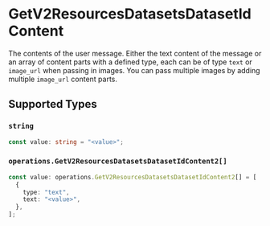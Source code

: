 # GetV2ResourcesDatasetsDatasetIdContent

The contents of the user message. Either the text content of the message or an array of content parts with a defined type, each can be of type `text` or `image_url` when passing in images. You can pass multiple images by adding multiple `image_url` content parts. 


## Supported Types

### `string`

```typescript
const value: string = "<value>";
```

### `operations.GetV2ResourcesDatasetsDatasetIdContent2[]`

```typescript
const value: operations.GetV2ResourcesDatasetsDatasetIdContent2[] = [
  {
    type: "text",
    text: "<value>",
  },
];
```


